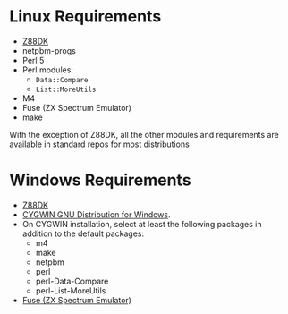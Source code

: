 # Linux Requirements

* [Z88DK](https://github.com/z88dk/z88dk/wiki)
* netpbm-progs
* Perl 5
* Perl modules:
  * `Data::Compare`
  * `List::MoreUtils`
* M4
* Fuse (ZX Spectrum Emulator)
* make

With the exception of Z88DK, all the other modules and requirements are available in standard repos for most distributions

# Windows Requirements

* [Z88DK](https://github.com/z88dk/z88dk/wiki)
* [CYGWIN GNU Distribution for Windows](https://cygwin.com/install.html).
* On CYGWIN installation, select at least the following packages in addition to the default packages:
  * m4
  * make
  * netpbm
  * perl
  * perl-Data-Compare
  * perl-List-MoreUtils
* [Fuse (ZX Spectrum Emulator)](https://sourceforge.net/projects/fuse-emulator/files/fuse/)
